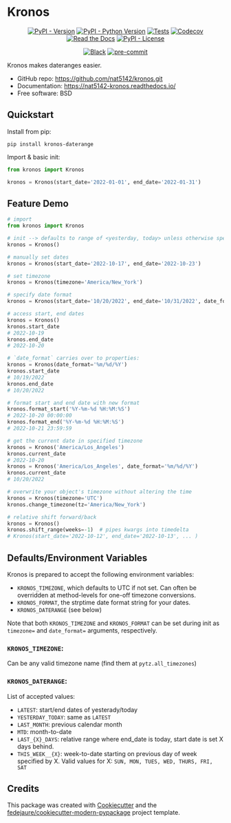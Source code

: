 
# Kronos


<div align="center">

[![PyPI - Version](https://img.shields.io/pypi/v/kronos-daterange.svg)](https://pypi.python.org/pypi/kronos-daterange)
[![PyPI - Python Version](https://img.shields.io/pypi/pyversions/kronos-daterange.svg)](https://pypi.python.org/pypi/kronos-daterange)
[![Tests](https://github.com/nat5142/kronos/workflows/tests/badge.svg)](https://github.com/nat5142/kronos/actions?workflow=tests)
[![Codecov](https://codecov.io/gh/nat5142/kronos/branch/main/graph/badge.svg)](https://codecov.io/gh/nat5142/kronos)
[![Read the Docs](https://readthedocs.org/projects/nat5142-kronos/badge/)](https://kronos.readthedocs.io/)
[![PyPI - License](https://img.shields.io/pypi/l/kronos-daterange.svg)](https://pypi.python.org/pypi/kronos-daterange)

[![Black](https://img.shields.io/badge/code%20style-black-000000.svg)](https://github.com/psf/black)
[![pre-commit](https://img.shields.io/badge/pre--commit-enabled-brightgreen?logo=pre-commit&logoColor=white)](https://github.com/pre-commit/pre-commit)


</div>


Kronos makes dateranges easier.


* GitHub repo: <https://github.com/nat5142/kronos.git>
* Documentation: <https://nat5142-kronos.readthedocs.io/>
* Free software: BSD


## Quickstart

Install from pip:

```shell
pip install kronos-daterange
```

Import & basic init:
```python
from kronos import Kronos

kronos = Kronos(start_date='2022-01-01', end_date='2022-01-31')
```


## Feature Demo

```python
# import
from kronos import Kronos

# init --> defaults to range of <yesterday, today> unless otherwise specified by `KRONOS_DATERANGE` environment variable
kronos = Kronos()

# manually set dates
kronos = Kronos(start_date='2022-10-17', end_date='2022-10-23')

# set timezone
kronos = Kronos(timezone='America/New_York') 

# specify date format
kronos = Kronos(start_date='10/20/2022', end_date='10/31/2022', date_format='%m/%d/%Y')

# access start, end dates
kronos = Kronos()
kronos.start_date
# 2022-10-19
kronos.end_date
# 2022-10-20

# `date_format` carries over to properties:
kronos = Kronos(date_format='%m/%d/%Y')
kronos.start_date
# 10/19/2022
kronos.end_date
# 10/20/2022

# format start and end date with new format
kronos.format_start('%Y-%m-%d %H:%M:%S')
# 2022-10-20 00:00:00
kronos.format_end('%Y-%m-%d %H:%M:%S')
# 2022-10-21 23:59:59

# get the current date in specified timezone
kronos = Kronos('America/Los_Angeles')
kronos.current_date
# 2022-10-20
kronos = Kronos('America/Los_Angeles', date_format='%m/%d/%Y')
kronos.current_date
# 10/20/2022

# overwrite your object's timezone without altering the time
kronos = Kronos(timezone='UTC')
kronos.change_timezone(tz='America/New_York')

# relative shift forward/back
kronos = Kronos()
kronos.shift_range(weeks=-1)  # pipes kwargs into timedelta
# Kronos(start_date='2022-10-12', end_date='2022-10-13', ... )
```

## Defaults/Environment Variables

Kronos is prepared to accept the following environment variables:

- `KRONOS_TIMEZONE`, which defaults to UTC if not set. Can often be overridden at method-levels for one-off timezone conversions.
- `KRONOS_FORMAT`, the strptime date format string for your dates.
- `KRONOS_DATERANGE` (see below)

Note that both `KRONOS_TIMEZONE` and `KRONOS_FORMAT` can be set during init as `timezone=` and `date_format=` arguments, respectively.

### `KRONOS_TIMEZONE`:

Can be any valid timezone name (find them at `pytz.all_timezones`)

### `KRONOS_DATERANGE`:

List of accepted values:

- `LATEST`: start/end dates of yesterady/today
- `YESTERDAY_TODAY`: same as `LATEST`
- `LAST_MONTH`: previous calendar month
- `MTD`: month-to-date
- `LAST_{X}_DAYS`: relative range where end_date is today, start date is set X days behind.
- `THIS_WEEK__{X}`: week-to-date starting on previous day of week specified by X. Valid values for X: `SUN, MON, TUES, WED, THURS, FRI, SAT`

## Credits

This package was created with [Cookiecutter][cookiecutter] and the [fedejaure/cookiecutter-modern-pypackage][cookiecutter-modern-pypackage] project template.

[cookiecutter]: https://github.com/cookiecutter/cookiecutter
[cookiecutter-modern-pypackage]: https://github.com/fedejaure/cookiecutter-modern-pypackage
